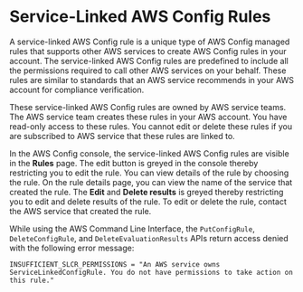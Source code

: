 # Service\-Linked AWS Config Rules<a name="service-linked-awsconfig-rules"></a>

A service\-linked AWS Config rule is a unique type of AWS Config managed rules that supports other AWS services to create AWS Config rules in your account\. The service\-linked AWS Config rules are predefined to include all the permissions required to call other AWS services on your behalf\. These rules are similar to standards that an AWS service recommends in your AWS account for compliance verification\. 

These service\-linked AWS Config rules are owned by AWS service teams\. The AWS service team creates these rules in your AWS account\. You have read\-only access to these rules\. You cannot edit or delete these rules if you are subscribed to AWS service that these rules are linked to\.

In the AWS Config console, the service\-linked AWS Config rules are visible in the **Rules** page\. The edit button is greyed in the console thereby restricting you to edit the rule\. You can view details of the rule by choosing the rule\. On the rule details page, you can view the name of the service that created the rule\. The **Edit** and **Delete results** is greyed thereby restricting you to edit and delete results of the rule\. To edit or delete the rule, contact the AWS service that created the rule\. 

While using the AWS Command Line Interface, the `PutConfigRule`, `DeleteConfigRule`, and `DeleteEvaluationResults` APIs return access denied with the following error message:

`INSUFFICIENT_SLCR_PERMISSIONS = "An AWS service owns ServiceLinkedConfigRule. You do not have permissions to take action on this rule." ` 